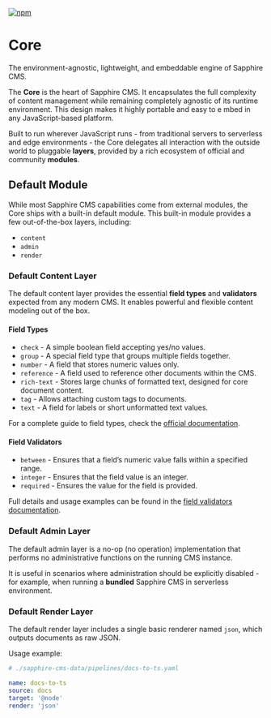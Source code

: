 [![npm](https://img.shields.io/npm/v/@sapphire-cms/core.svg)](http://npm.im/@sapphire-cms/core)

# Core

The environment-agnostic, lightweight, and embeddable engine of Sapphire CMS.

The **Core** is the heart of Sapphire CMS. It encapsulates the full complexity of content management while
remaining completely agnostic of its runtime environment. This design makes it highly portable and easy to e
mbed in any JavaScript-based platform.

Built to run wherever JavaScript runs - from traditional servers to serverless and edge environments -
the Core delegates all interaction with the outside world to pluggable **layers**,
provided by a rich ecosystem of official and community **modules**.

## Default Module

While most Sapphire CMS capabilities come from external modules, the Core ships with a built-in default module.
This built-in module provides a few out-of-the-box layers, including:

- `content`
- `admin`
- `render`

### Default Content Layer

The default content layer provides the essential **field types** and **validators** expected from any modern CMS.
It enables powerful and flexible content modeling out of the box.

#### Field Types

- `check` - A simple boolean field accepting yes/no values.
- `group` - A special field type that groups multiple fields together.
- `number` - A field that stores numeric values only.
- `reference` - A field used to reference other documents within the CMS.
- `rich-text` - Stores large chunks of formatted text, designed for core document content.
- `tag` - Allows attaching custom tags to documents.
- `text` - A field for labels or short unformatted text values.

For a complete guide to field types, check the [official documentation](https://sapphire-cms.io/docs/content-modeling/field-types).

#### Field Validators

- `between` - Ensures that a field’s numeric value falls within a specified range.
- `integer` - Ensures that the field value is an integer.
- `required` - Ensures the value for the field is provided.

Full details and usage examples can be found in the [field validators documentation](https://sapphire-cms.io/docs/content-modeling/field-validators).

### Default Admin Layer

The default admin layer is a no-op (no operation) implementation that performs no administrative functions
on the running CMS instance.

It is useful in scenarios where administration should be explicitly disabled - for example,
when running a **bundled** Sapphire CMS in serverless environment.

### Default Render Layer

The default render layer includes a single basic renderer named `json`, which outputs documents as raw JSON.

Usage example:

```yaml
# ./sapphire-cms-data/pipelines/docs-to-ts.yaml

name: docs-to-ts
source: docs
target: '@node'
render: 'json'
```
